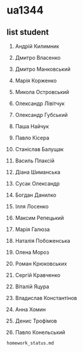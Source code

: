 # ua1344

## list student

1. Андрій Килимник  

2. Дмитро Власенко  

3. Дмитро Манковський  

4. Марія Корженко  

5. Микола Островський  

6. Олександр Лівітчук  

7. Олександр Губський  

8. Паша Найчук  

9. Павло Кісера  

10. Станіслав Балущак  

11. Василь Плаксій  

12. Діана Шиманська  

13. Сусак Олександр  

14. Богдан Данилко  

15. Ілля Лосенко  

16. Максим Репецький  

17. Марія Галюза  

18. Наталія Побоженська 

19. Олена Мороз  

20. Роман Крюковських  

21. Сергій Кравченко  

22. Віталій Яцура  

23. Владислав Константінов 

24. Анна Хомин  

25. Денис Трофімов  

26. Павло Конельський


`homework_status.md`
